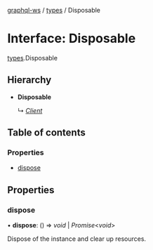 [graphql-ws](../README.md) / [types](../modules/types.md) / Disposable

# Interface: Disposable

[types](../modules/types.md).Disposable

## Hierarchy

* **Disposable**

  ↳ [*Client*](client.client-1.md)

## Table of contents

### Properties

- [dispose](types.disposable.md#dispose)

## Properties

### dispose

• **dispose**: () => *void* | *Promise*<*void*\>

Dispose of the instance and clear up resources.

